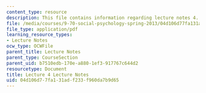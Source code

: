 ```yaml
---
content_type: resource
description: This file contains information regarding lecture notes 4.
file: /media/courses/9-70-social-psychology-spring-2013/04d106d77fa131adf233f960da7b9d65_MIT9_70S13_Lect4.pdf
file_type: application/pdf
learning_resource_types:
- Lecture Notes
ocw_type: OCWFile
parent_title: Lecture Notes
parent_type: CourseSection
parent_uid: b7510edb-170e-a880-1ef3-917767c644d2
resourcetype: Document
title: Lecture 4 Lecture Notes
uid: 04d106d7-7fa1-31ad-f233-f960da7b9d65
---
```

